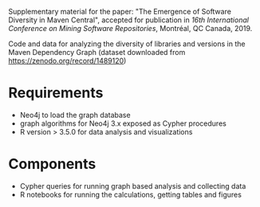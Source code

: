 Supplementary material for the paper: "The Emergence of Software Diversity in Maven Central", accepted for publication in _16th International Conference on Mining Software Repositories_, Montréal, QC Canada, 2019.
 
Code and data for analyzing the diversity of libraries and versions in the Maven Dependency Graph (dataset downloaded from https://zenodo.org/record/1489120)

# Requirements
* Neo4j to load the graph database
* graph algorithms for Neo4j 3.x exposed as Cypher procedures
* R version > 3.5.0 for data analysis and visualizations

# Components
 * Cypher queries for running graph based analysis and collecting data
 * R notebooks for running the calculations, getting tables and figures
